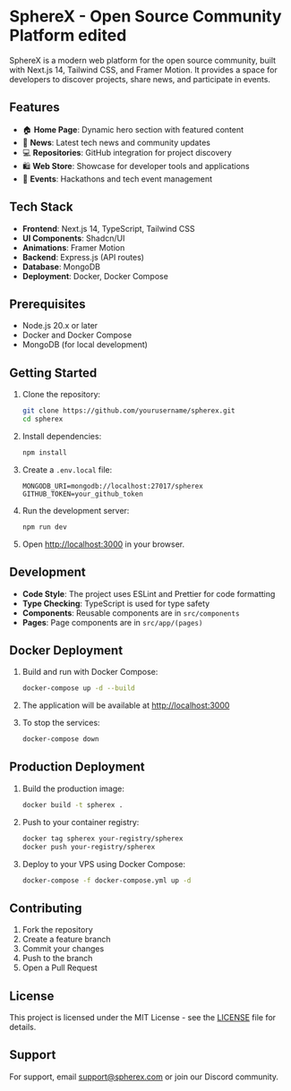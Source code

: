 # SphereX - Open Source Community Platform edited

SphereX is a modern web platform for the open source community, built with Next.js 14, Tailwind CSS, and Framer Motion. It provides a space for developers to discover projects, share news, and participate in events.

## Features

- 🏠 **Home Page**: Dynamic hero section with featured content
- 📰 **News**: Latest tech news and community updates
- 💻 **Repositories**: GitHub integration for project discovery
- 🛍️ **Web Store**: Showcase for developer tools and applications
- 🎉 **Events**: Hackathons and tech event management

## Tech Stack

- **Frontend**: Next.js 14, TypeScript, Tailwind CSS
- **UI Components**: Shadcn/UI
- **Animations**: Framer Motion
- **Backend**: Express.js (API routes)
- **Database**: MongoDB
- **Deployment**: Docker, Docker Compose

## Prerequisites

- Node.js 20.x or later
- Docker and Docker Compose
- MongoDB (for local development)

## Getting Started

1. Clone the repository:
   ```bash
   git clone https://github.com/yourusername/spherex.git
   cd spherex
   ```

2. Install dependencies:
   ```bash
   npm install
   ```

3. Create a `.env.local` file:
   ```env
   MONGODB_URI=mongodb://localhost:27017/spherex
   GITHUB_TOKEN=your_github_token
   ```

4. Run the development server:
   ```bash
   npm run dev
   ```

5. Open [http://localhost:3000](http://localhost:3000) in your browser.

## Development

- **Code Style**: The project uses ESLint and Prettier for code formatting
- **Type Checking**: TypeScript is used for type safety
- **Components**: Reusable components are in `src/components`
- **Pages**: Page components are in `src/app/(pages)`

## Docker Deployment

1. Build and run with Docker Compose:
   ```bash
   docker-compose up -d --build
   ```

2. The application will be available at [http://localhost:3000](http://localhost:3000)

3. To stop the services:
   ```bash
   docker-compose down
   ```

## Production Deployment

1. Build the production image:
   ```bash
   docker build -t spherex .
   ```

2. Push to your container registry:
   ```bash
   docker tag spherex your-registry/spherex
   docker push your-registry/spherex
   ```

3. Deploy to your VPS using Docker Compose:
   ```bash
   docker-compose -f docker-compose.yml up -d
   ```

## Contributing

1. Fork the repository
2. Create a feature branch
3. Commit your changes
4. Push to the branch
5. Open a Pull Request

## License

This project is licensed under the MIT License - see the [LICENSE](LICENSE) file for details.

## Support

For support, email support@spherex.com or join our Discord community.
